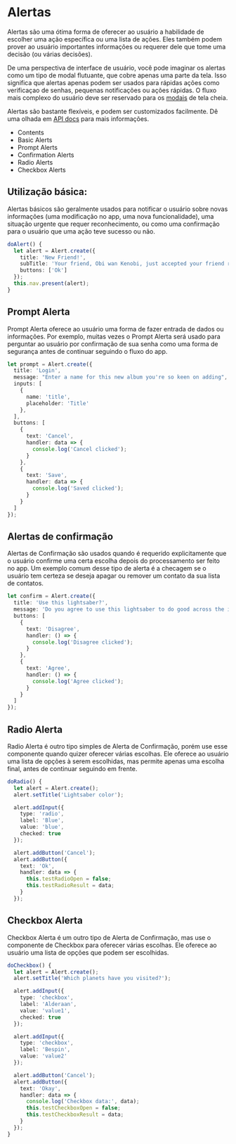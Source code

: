 # Alertas

Alertas são uma ótima forma de oferecer ao usuário a habilidade de escolher uma ação específica ou uma lista de ações. Eles também podem prover ao usuário importantes informações ou requerer dele que tome uma decisão (ou várias decisões).

De uma perspectiva de interface de usuário, você pode imaginar os alertas como um tipo de modal flutuante, que cobre apenas uma parte da tela. Isso significa que alertas apenas podem ser usados para rápidas ações como verificaçao de senhas, pequenas notificações ou ações rápidas. O fluxo mais complexo do usuário deve ser reservado para os [modais](/chapters/02-componentes/) de tela cheia.

Alertas são bastante flexíveis, e podem ser customizados facilmente. Dê uma olhada em [API docs](/chapters/07-api/) para mais informações.

* Contents
* Basic Alerts
* Prompt Alerts
* Confirmation Alerts
* Radio Alerts
* Checkbox Alerts

## Utilização básica:

Alertas básicos são geralmente usados para notificar o usuário sobre novas informações (uma modificação no app, uma nova funcionalidade), uma situação urgente que requer reconhecimento, ou como uma confirmação para o usuário que uma ação teve sucesso ou não.

``` ts
doAlert() {
  let alert = Alert.create({
    title: 'New Friend!',
    subTitle: 'Your friend, Obi wan Kenobi, just accepted your friend request!',
    buttons: ['Ok']
  });
  this.nav.present(alert);
}
```

## Prompt Alerta

Prompt Alerta oferece ao usuário uma forma de fazer entrada de dados ou informações. Por exemplo, muitas vezes o Prompt Alerta será usado para perguntar ao usuário por confirmação de sua senha como uma forma de segurança antes de continuar seguindo o fluxo do app.


``` ts
let prompt = Alert.create({
  title: 'Login',
  message: "Enter a name for this new album you're so keen on adding",
  inputs: [
    {
      name: 'title',
      placeholder: 'Title'
    },
  ],
  buttons: [
    {
      text: 'Cancel',
      handler: data => {
        console.log('Cancel clicked');
      }
    },
    {
      text: 'Save',
      handler: data => {
        console.log('Saved clicked');
      }
    }
  ]
});
```

## Alertas de confirmação

Alertas de Confirmação são usados quando é requerido explicitamente que o usuário confirme uma certa escolha depois do processamento ser feito no app. Um exemplo comum desse tipo de alerta é a checagem se o usuário tem certeza se deseja apagar ou remover um contato da sua lista de contatos.

``` ts
let confirm = Alert.create({
  title: 'Use this lightsaber?',
  message: 'Do you agree to use this lightsaber to do good across the intergalactic galaxy?',
  buttons: [
    {
      text: 'Disagree',
      handler: () => {
        console.log('Disagree clicked');
      }
    },
    {
      text: 'Agree',
      handler: () => {
        console.log('Agree clicked');
      }
    }
  ]
});
```

## Radio Alerta

Radio Alerta é outro tipo simples de Alerta de Confirmação, porém use esse componente quando quizer oferecer várias escolhas.  Ele oferece ao usuário uma lista de opções à serem escolhidas, mas permite apenas uma escolha final, antes de continuar seguindo em frente.

``` ts
doRadio() {
  let alert = Alert.create();
  alert.setTitle('Lightsaber color');

  alert.addInput({
    type: 'radio',
    label: 'Blue',
    value: 'blue',
    checked: true
  });

  alert.addButton('Cancel');
  alert.addButton({
    text: 'Ok',
    handler: data => {
      this.testRadioOpen = false;
      this.testRadioResult = data;
    }
  });
```

## Checkbox Alerta

Checkbox Alerta é um outro tipo de Alerta de Confirmação, mas use o componente de Checkbox para oferecer várias escolhas. Ele oferece ao usuário uma lista de opções que podem ser escolhidas.

``` ts
doCheckbox() {
  let alert = Alert.create();
  alert.setTitle('Which planets have you visited?');

  alert.addInput({
    type: 'checkbox',
    label: 'Alderaan',
    value: 'value1',
    checked: true
  });

  alert.addInput({
    type: 'checkbox',
    label: 'Bespin',
    value: 'value2'
  });

  alert.addButton('Cancel');
  alert.addButton({
    text: 'Okay',
    handler: data => {
      console.log('Checkbox data:', data);
      this.testCheckboxOpen = false;
      this.testCheckboxResult = data;
    }
  });
}
```
